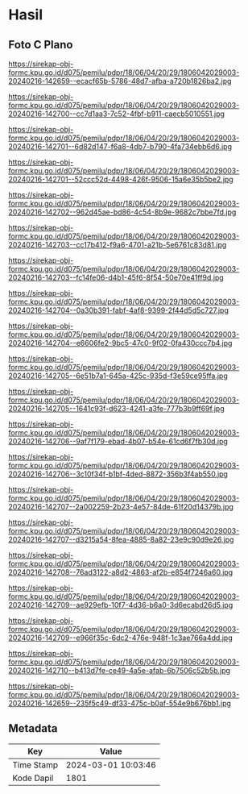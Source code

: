 # Hasil

## Foto C Plano

https://sirekap-obj-formc.kpu.go.id/d075/pemilu/pdpr/18/06/04/20/29/1806042029003-20240216-142659--ecacf65b-5786-48d7-afba-a720b1826ba2.jpg

https://sirekap-obj-formc.kpu.go.id/d075/pemilu/pdpr/18/06/04/20/29/1806042029003-20240216-142700--cc7d1aa3-7c52-4fbf-b911-caecb5010551.jpg

https://sirekap-obj-formc.kpu.go.id/d075/pemilu/pdpr/18/06/04/20/29/1806042029003-20240216-142701--6d82d147-f6a8-4db7-b790-4fa734ebb6d6.jpg

https://sirekap-obj-formc.kpu.go.id/d075/pemilu/pdpr/18/06/04/20/29/1806042029003-20240216-142701--52ccc52d-4498-426f-9506-15a6e35b5be2.jpg

https://sirekap-obj-formc.kpu.go.id/d075/pemilu/pdpr/18/06/04/20/29/1806042029003-20240216-142702--962d45ae-bd86-4c54-8b9e-9682c7bbe7fd.jpg

https://sirekap-obj-formc.kpu.go.id/d075/pemilu/pdpr/18/06/04/20/29/1806042029003-20240216-142703--cc17b412-f9a6-4701-a21b-5e6761c83d81.jpg

https://sirekap-obj-formc.kpu.go.id/d075/pemilu/pdpr/18/06/04/20/29/1806042029003-20240216-142703--fc14fe06-d4b1-45f6-8f54-50e70e41ff9d.jpg

https://sirekap-obj-formc.kpu.go.id/d075/pemilu/pdpr/18/06/04/20/29/1806042029003-20240216-142704--0a30b391-fabf-4af8-9399-2f44d5d5c727.jpg

https://sirekap-obj-formc.kpu.go.id/d075/pemilu/pdpr/18/06/04/20/29/1806042029003-20240216-142704--e6606fe2-9bc5-47c0-9f02-0fa430ccc7b4.jpg

https://sirekap-obj-formc.kpu.go.id/d075/pemilu/pdpr/18/06/04/20/29/1806042029003-20240216-142705--6e51b7a1-645a-425c-935d-f3e59ce95ffa.jpg

https://sirekap-obj-formc.kpu.go.id/d075/pemilu/pdpr/18/06/04/20/29/1806042029003-20240216-142705--1641c93f-d623-4241-a3fe-777b3b9ff69f.jpg

https://sirekap-obj-formc.kpu.go.id/d075/pemilu/pdpr/18/06/04/20/29/1806042029003-20240216-142706--9af7f179-ebad-4b07-b54e-61cd6f7fb30d.jpg

https://sirekap-obj-formc.kpu.go.id/d075/pemilu/pdpr/18/06/04/20/29/1806042029003-20240216-142706--3c10f34f-b1bf-4ded-8872-356b3f4ab550.jpg

https://sirekap-obj-formc.kpu.go.id/d075/pemilu/pdpr/18/06/04/20/29/1806042029003-20240216-142707--2a002259-2b23-4e57-84de-61f20d14379b.jpg

https://sirekap-obj-formc.kpu.go.id/d075/pemilu/pdpr/18/06/04/20/29/1806042029003-20240216-142707--d3215a54-8fea-4885-8a82-23e9c90d9e26.jpg

https://sirekap-obj-formc.kpu.go.id/d075/pemilu/pdpr/18/06/04/20/29/1806042029003-20240216-142708--76ad3122-a8d2-4863-af2b-e854f7246a60.jpg

https://sirekap-obj-formc.kpu.go.id/d075/pemilu/pdpr/18/06/04/20/29/1806042029003-20240216-142709--ae929efb-10f7-4d36-b6a0-3d6ecabd26d5.jpg

https://sirekap-obj-formc.kpu.go.id/d075/pemilu/pdpr/18/06/04/20/29/1806042029003-20240216-142709--e966f35c-6dc2-476e-948f-1c3ae766a4dd.jpg

https://sirekap-obj-formc.kpu.go.id/d075/pemilu/pdpr/18/06/04/20/29/1806042029003-20240216-142710--b413d7fe-ce49-4a5e-afab-6b7506c52b5b.jpg

https://sirekap-obj-formc.kpu.go.id/d075/pemilu/pdpr/18/06/04/20/29/1806042029003-20240216-142659--235f5c49-df33-475c-b0af-554e9b676bb1.jpg


## Metadata

| Key        | Value               |
| ---------- | ------------------- |
| Time Stamp | 2024-03-01 10:03:46 |
| Kode Dapil | 1801                |



